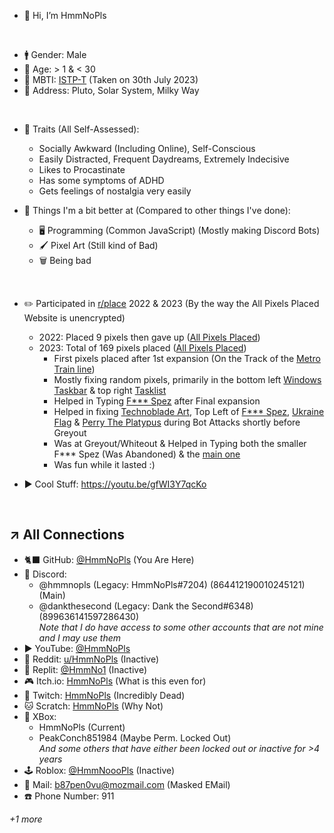- 👋 Hi, I’m HmmNoPls

<br>

- 🚹 Gender: Male
- 🎂 Age: > 1 & < 30
- 🌱 MBTI: [ISTP-T](https://www.16personalities.com/istp-personality) (Taken on 30th July 2023)
- 🌌 Address: Pluto, Solar System, Milky Way

<br>

- 🔅 Traits (All Self-Assessed):
    - Socially Awkward (Including Online), Self-Conscious
    - Easily Distracted, Frequent Daydreams, Extremely Indecisive
    - Likes to Procastinate
    - Has some symptoms of ADHD
    - Gets feelings of nostalgia very easily

- 🔰 Things I'm a bit better at (Compared to other things I've done):
    - 🖥️ Programming (Common JavaScript) (Mostly making Discord Bots)
    - 🖌️ Pixel Art (Still kind of Bad)
    - 🗑️ Being bad

<br>

- ✏️ Participated in [r/place](<https://www.reddit.com/r/place/>) 2022 & 2023 (By the way the All Pixels Placed Website is unencrypted)
    - 2022: Placed 9 pixels then gave up ([All Pixels Placed](http://kisielo85.cba.pl/place/result.php?nick=HmmNoPls&year=22))
    - 2023: Total of 169 pixels placed ([All Pixels Placed](http://kisielo85.cba.pl/place/result.php?nick=HmmNoPls&year=23))
        - First pixels placed after 1st expansion (On the Track of the [Metro Train line](https://2023.place-atlas.stefanocoding.me/#331/52/1/-379/0.721))
        - Mostly fixing random pixels, primarily in the bottom left [Windows Taskbar](https://2023.place-atlas.stefanocoding.me/#1352/205) & top right [Tasklist](https://2023.place-atlas.stefanocoding.me/#4309/218)
        - Helped in Typing [F*** Spez](https://2023.place-atlas.stefanocoding.me/#1925/218) after Final expansion
        - Helped in fixing [Technoblade Art](https://2023.place-atlas.stefanocoding.me/#359/234), Top Left of [F*** Spez](https://2023.place-atlas.stefanocoding.me/#1925/218), [Ukraine Flag](https://2023.place-atlas.stefanocoding.me/#20/251) & [Perry The Platypus](https://2023.place-atlas.stefanocoding.me/#854/251) during Bot Attacks shortly before Greyout
        - Was at Greyout/Whiteout & Helped in Typing both the smaller F*** Spez (Was Abandoned) & the [main one](https://2023.place-atlas.stefanocoding.me/#3158/257)
        - Was fun while it lasted :)

- ▶️ Cool Stuff: https://youtu.be/gfWI3Y7qcKo

<br>

↗️ __All Connections__
---
- 🐈‍⬛ GitHub: [@HmmNoPls](https://github.com/HmmNoPls) (You Are Here)
- 💬 Discord:
    - @hmmnopls (Legacy: HmmNoPls#7204) (864412190010245121) (Main)
    - @dankthesecond (Legacy: Dank the Second#6348) (899636141597286430) <br>
    *Note that I do have access to some other accounts that are not mine and I may use them*
- ▶️ YouTube: [@HmmNoPls](https://www.youtube.com/@HmmNoPls)
- 🔴 Reddit: [u/HmmNoPls](https://www.reddit.com/u/HmmNoPls) (Inactive)
- 🤖 Replit: [@HmmNo1](https://replit.com/@HmmNo1) (Inactive)
- 🎮 Itch.io: [HmmNoPls](https://hmmnopls.itch.io/) (What is this even for)
- 👾 Twitch: [HmmNoPls](https://m.twitch.tv/hmmnopls) (Incredibly Dead)
- 🐱 Scratch: [HmmNoPls](https://scratch.mit.edu/users/HmmNoPls) (Why Not)
- 🌳 XBox:
    - HmmNoPls (Current)
    - PeakConch851984 (Maybe Perm. Locked Out) <br>
    *And some others that have either been locked out or inactive for >4 years*
- 🕹️ Roblox: [@HmmNoooPls](https://www.roblox.com/users/2934920830/profile) (Inactive)
- 📩 Mail: b87pen0vu@mozmail.com (Masked EMail)
- ☎️ Phone Number: 911 <br>

*+1 more*
